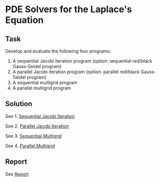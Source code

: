 # PDE Solvers for the Laplace's Equation

## Task

Develop and evaluate the following four programs:

1. A sequential Jacobi iteration program (option: sequential red/black Gauss-Seidel program)
2. A parallel Jacobi iteration program (option: parallel red/black Gauss-Seidel program)
3. A sequential multigrid program
4. A parallel multigrid program


## Solution

See 1. [Sequential Jacobi Iteration](./jacobi/)

See 2. [Parallel Jacobi Iteration](./paralleljacobi/)

See 3. [Sequential Multigrid](./multigrid/)

See 4. [Parallel Multigrid](./parallelmultigrid/)

## Report

See [Report](./ID1217_Project_Kristiansson_Naumburg.pdf)